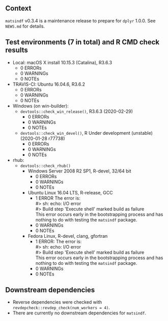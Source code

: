 ## Context
`matsindf` v0.3.4 is a maintenance release to prepare for `dplyr` 1.0.0. See `NEWS.md` for details. 

## Test environments (7 in total) and R CMD check results

* Local: macOS X install 10.15.3 (Catalina), R3.6.3
    * 0 ERRORs
    * 0 WARNINGs
    * 0 NOTEs
* TRAVIS-CI: Ubuntu 16.04.6, R3.6.2
    * 0 ERRORs
    * 0 WARNINGs
    * 0 NOTEs
* Windows (on win-builder):
    * `devtools::check_win_release()`, R3.6.3 (2020-02-29)
        * 0 ERRORs
        * 0 WARNINGs
        * 0 NOTEs
    * `devtools::check_win_devel()`, R Under development (unstable) (2020-01-28 r77738)
        * 0 ERRORs
        * 0 WARNINGs
        * 0 NOTEs
* rhub:
    * `devtools::check_rhub()`
        * Windows Server 2008 R2 SP1, R-devel, 32/64 bit
            * 0 ERRORs
            * 0 WARNINGs
            * 0 NOTEs
        * Ubuntu Linux 16.04 LTS, R-release, GCC
            * 1 ERROR
              The error is:    
              #> sh: echo: I/O error    
              #> Build step 'Execute shell' marked build as failure    
              This error occurs early in the bootstrapping process and has nothing to do with testing the `matsindf` package.
            * 0 WARNINGs
            * 0 NOTEs
        * Fedora Linux, R-devel, clang, gfortran
            * 1 ERROR:
              The error is:    
              #> sh: echo: I/O error    
              #> Build step 'Execute shell' marked build as failure    
              This error occurs early in the bootstrapping process and has nothing to do with testing the `matsindf` package.
            * 0 WARNINGs
            * 0 NOTEs

## Downstream dependencies
* Reverse dependencies were checked with `revdepcheck::revdep_check(num_workers = 4)`.
* There are currently no downstream dependencies for `matsindf`.
